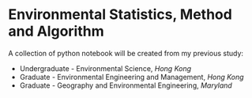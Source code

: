 # Environmental Statistics, Method and Algorithm

A collection of python notebook will be created from my previous study:
* Undergraduate - Environmental Science, _Hong Kong_
* Graduate - Environmental Engineering and Management, _Hong Kong_
* Graduate - Geography and Environmental Engineering, _Maryland_
